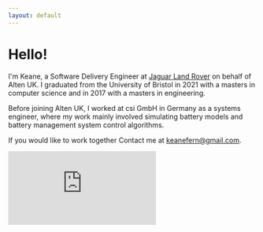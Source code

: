 ```yaml
---
layout: default
---
```


# Hello!

I'm Keane, a Software Delivery Engineer at [Jaguar Land Rover](https://automattic.com) on behalf of Alten UK.
I graduated from the University of Bristol in 2021 with a masters in computer science and in 2017 with a masters in engineering.

Before joining Alten UK, I worked at csi GmbH in Germany as a systems engineer, where my work mainly involved simulating battery models and battery management system control algorithms.

If you would like to work together
Contact me at <keanefern@gmail.com>.

<div class="embed"><iframe src="https://www.youtube.com/embed/videoseries?list=PLZErML25eQ-NK9uR6Jw-NKrA_PlsB78b_" frameborder="0" allowfullscreen></iframe></div>

<!--
## Extracurriculars

When I'm not working, I stream video games that I play on my YouTube channel [NocabHuggies](https://www.youtube.com/channel/UCfNioJ0sOwkLmheuiRnnFjA).

## Posts

{% for post in site.posts limit:5 %}
{% include preview.md post=post %}
{% endfor %}

<a class="pure-button" href="/posts">View all posts</a>
-->